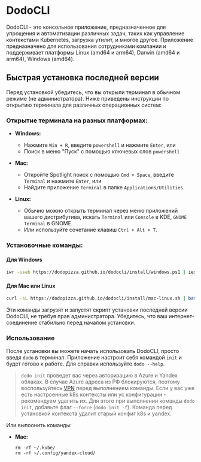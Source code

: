 # DodoCLI
DodoCLI - это консольное приложение, предназначенное для упрощения и автоматизации различных задач, таких как управление контекстами Kubernetes, загрузка утилит, и многое другое. Приложение предназначено для использования сотрудниками компании и поддерживает платформы Linux (amd64 и arm64), Darwin (amd64 и arm64), Windows (amd64).

## Быстрая установка последней версии

Перед установкой убедитесь, что вы открыли терминал в обычном режиме (не администратора). Ниже приведены инструкции по открытию терминала для различных операционных систем:

### Открытие терминала на разных платформах:

- **Windows:**
    - Нажмите `Win + R`, введите `powershell` и нажмите `Enter`, или
    - Поиск в меню "Пуск" с помощью ключевых слов `powershell`

- **Mac:**
    - Откройте Spotlight поиск с помощью `Cmd + Space`, введите `Terminal` и нажмите `Enter`, или
    - Найдите приложение `Terminal` в папке `Applications/Utilities`.

- **Linux:**
    - Обычно можно открыть терминал через меню приложений вашего дистрибутива, искать `Terminal` или `Console` в KDE, `GNOME Terminal` в GNOME.
    - Или используйте сочетание клавиш `Ctrl + Alt + T`.

### Установочные команды:

#### Для Windows
```bash
iwr -useb https://dodopizza.github.io/dodocli/install/windows.ps1 | iex
```

#### Для Mac или Linux
```bash
curl -sL https://dodopizza.github.io/dodocli/install/mac-linux.sh | bash
```

Эти команды загрузят и запустят скрипт установки последней версии DodoCLI, не требуя прав администратора. Убедитесь, что ваш интернет-соединение стабильно перед началом установки.

### Использование

После установки вы можете начать использовать DodoCLI, просто введя `dodo` в терминал. Приложение настроит себя командой `init` и будет готово к работе. Для справки используйте `dodo --help`.


> `dodo init` проведет вас через авторизацию в Azure и Yandex облаках. В случае Azure адреса из РФ блокируются, поэтому воспользуйтесь [VPN](https://buildin.ai/cce38cd2-d75d-4f15-b9a2-9f46088e3915#3f05e901-1753-423c-9d94-737bf506e667) перед выполнением команды. Если у вас уже есть настроенные k8s контексты или yc конфигурации - рекомендуем удалить их. Для этого при выполнении команды `dodo init`, добавьте флаг `--force` (`dodo init -f`). Команда перед установкой контекста удалит старый конфиг k8s и yandex.

Или выпоонить команды:
- **Mac:**
    ```
    rm -rf ~/.kube/
    rm -rf ~/.config/yandex-cloud/
    ```
